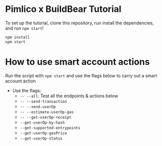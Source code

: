 # Pimlico x BuildBear Tutorial

To set up the tutorial, clone this repository, run install the dependencies, and run `npm start`!

```bash
npm install
npm start
```

# How to use smart account actions

Run the script with `npm start` and use the flags below to carry out a smart account action

- Use the flags:
  - `-- --all`: Test all the endpoints & actions below
  - `-- --send-transaction`
  - `-- --send-userOp`
  - `-- --estimate-userOp-gas`
  - `-- --get-userOp-receipt`
  - `--get-userOp-by-hash`
  - `--get-supported-entrypoints`
  - `--get-userOp-gasPrice`
  - `--get-userOp-status`
